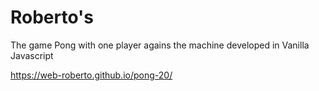 # Roberto's

The game Pong with one player agains the machine developed in Vanilla Javascript

https://web-roberto.github.io/pong-20/
